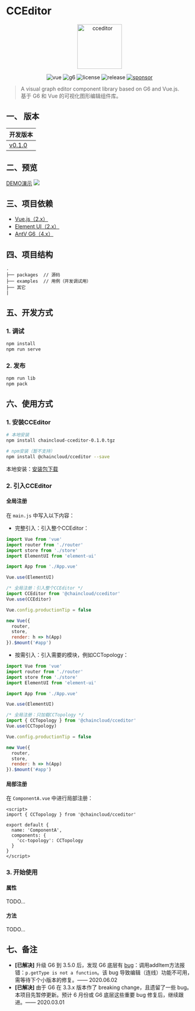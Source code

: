 # CCEditor

<p align="center">
  <img src="https://www.wenyuanblog.com/medias/logo/cceditor.png" alt="cceditor" width="120" hegiht="120"/>
</p>

<p align="center">
  <img alt="vue" src="https://img.shields.io/badge/vue-2.6.10-brightgreen.svg?style=flat-square">
  <img alt="g6" src="https://img.shields.io/badge/g6-4.5.0-brightgreen.svg?style=flat-square">
  <img alt="license" src="https://img.shields.io/badge/license-MIT-green.svg?style=flat-square">
  <img alt="release" src="https://img.shields.io/badge/release-v0.1.0-blue.svg?style=flat-square">
  <a href="https://www.wenyuanblog.com/gift.html" target="_blank">
    <img alt="sponsor" src="https://img.shields.io/badge/sponsor-❤-ff69b4.svg?style=flat-square">
  </a>
</p>

> A visual graph editor component library based on G6 and Vue.js. </br>
> 基于 G6 和 Vue 的可视化图形编辑组件库。

## 一、 版本

| 开发版本 |
| :-------- |
| [v0.1.0](https://github.com/wenyuan/cceditor/tree/master) |

## 二、预览

[DEMO演示](http://cceditor.wenyuanblog.com)
![](./docs/preview.png)

## 三、项目依赖

* [Vue.js（2.x）](https://cn.vuejs.org/)
* [Element UI（2.x）](https://element.eleme.cn/2.0/#/zh-CN)
* [AntV G6（4.x）](http://antv.alipay.com/zh-cn/index.html)

## 四、项目结构

```
.
├── packages  // 源码
├── examples  // 用例（开发调试用）
├── 其它
|
```

## 五、开发方式

### 1. 调试

```bash
npm install
npm run serve
```

### 2. 发布

```bash
npm run lib
npm pack
```

## 六、使用方式

### 1. 安装CCEditor

```bash
# 本地安装
npm install chaincloud-cceditor-0.1.0.tgz

# npm安装（暂不支持）
npm install @chaincloud/cceditor --save
```
本地安装：[安装包下载](https://github.com/wenyuan/cceditor/releases)

### 2. 引入CCEditor

#### 全局注册

在 `main.js` 中写入以下内容：
* 完整引入：引入整个CCEditor：

```javascript
import Vue from 'vue'
import router from './router'
import store from './store'
import ElementUI from 'element-ui'

import App from './App.vue'

Vue.use(ElementUI)

/* 全局注册：引入整个CCEditor */
import CCEditor from '@chaincloud/cceditor'
Vue.use(CCEditor)

Vue.config.productionTip = false

new Vue({
  router,
  store,
  render: h => h(App)
}).$mount('#app')
```
* 按需引入：引入需要的模块，例如CCTopology：

```javascript
import Vue from 'vue'
import router from './router'
import store from './store'
import ElementUI from 'element-ui'

import App from './App.vue'

Vue.use(ElementUI)

/* 全局注册：只加载CCTopology */
import { CCTopology } from '@chaincloud/cceditor'
Vue.use(CCTopology)

Vue.config.productionTip = false

new Vue({
  router,
  store,
  render: h => h(App)
}).$mount('#app')
```

#### 局部注册

在 `ComponentA.vue` 中进行局部注册：
```vue
<script>
import { CCTopology } from '@chaincloud/cceditor'

export default {
  name: 'ComponentA',
  components: {
    'cc-topology': CCTopology
  }
}
</script>
```

### 3. 开始使用

#### 属性

TODO...

#### 方法

TODO...

## 七、备注

* **\[已解决]** 升级 G6 到 3.5.0 后，发现 G6 底层有 [bug](https://github.com/antvis/G6/issues/1613)：调用addItem方法报错：`p.getType is not a function`。该 bug 导致编辑（连线）功能不可用，需等待下个小版本的修复。—— 2020.06.02
* **\[已解决]** 由于 G6 在 3.3.x 版本作了 breaking change，且遗留了一些 bug。本项目先暂停更新。预计 6 月份或 G6 底层这些重要 bug 修复后，继续跟进。—— 2020.03.01
